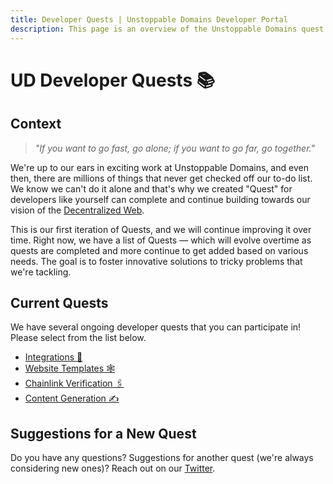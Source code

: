 ```yaml
---
title: Developer Quests | Unstoppable Domains Developer Portal
description: This page is an overview of the Unstoppable Domains quest options for developers and content creators.
---
```


# UD Developer Quests 📚

## Context

> *"If you want to go fast, go alone; if you want to go far, go together."*

We're up to our ears in exciting work at Unstoppable Domains, and even then, there are millions of things that never get checked off our to-do list. We know we can't do it alone and that's why we created "Quest" for developers like yourself can complete and continue building towards our vision of the [Decentralized Web](https://unstoppabledomains.com/blog/the-growth-of-the-internet-and-the-web).

This is our first iteration of Quests, and we will continue improving it over time. Right now, we have a list of Quests — which will evolve overtime as quests are completed and more continue to get added based on various needs. The goal is to foster innovative solutions to tricky problems that we're tackling.

## Current Quests

We have several ongoing developer quests that you can participate in! Please select from the list below.

* [Integrations 🔌](integration-quests.md)
* [Website Templates 🕸️](template-quests.md)
* [Chainlink Verification 🖇️](chainlink-quests.md)
* [Content Generation ✍️](content-quests.md)

## Suggestions for a New Quest

Do you have any questions? Suggestions for another quest (we're always considering new ones)? Reach out on our [Twitter](https://twitter.com/unstoppableweb).
